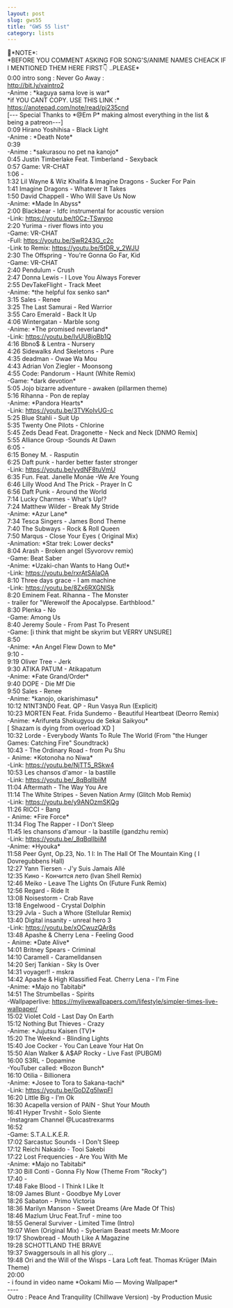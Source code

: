 ```yaml
---
layout: post
slug: gws55
title: "GWS 55 list"
category: lists
---
```

<p>📌*NOTE*:<br>
*BEFORE YOU COMMENT ASKING FOR SONG'S/ANIME NAMES CHEACK IF I MENTIONED THEM HERE FIRST👇 ..PLEASE*<br>
0:00 intro song : Never Go Away :<br>
<a href="http://bit.ly/vaintro2">http://bit.ly/vaintro2</a><br>
-Anime : *kaguya sama love is war*<br>
*if YOU CANT COPY. USE THIS LINK :*<br>
<a href="https://anotepad.com/note/read/pj235cnd">https://anotepad.com/note/read/pj235cnd</a><br>
[--- Special Thanks to *@Em P* making almost everything in the list & being a patreon---]<br>
0:09  Hirano Yoshihisa - Black Light<br>
-Anime : *Death Note*<br>
0:39<br>
-Anime : *sakurasou no pet na kanojo*<br>
0:45   Justin Timberlake Feat. Timberland - Sexyback<br>
0:57 Game: VR-CHAT<br>
1:06 -<br>
1:32  Lil Wayne & Wiz Khalifa & Imagine Dragons - Sucker For Pain<br>
1:41  Imagine Dragons - Whatever It Takes<br>
1:50  David Chappell - Who Will Save Us Now<br>
        -Anime: *Made In Abyss*<br>
2:00  Blackbear - Idfc instrumental for acoustic version<br>
        -Link: <a href="https://youtu.be/t0Cz-TSwyoo">https://youtu.be/t0Cz-TSwyoo</a><br>
2:20 Yurima - river flows into you<br>
         -Game: VR-CHAT<br>
        -Full: <a href="https://youtu.be/SwR243G_c2c">https://youtu.be/SwR243G_c2c</a><br>
        -Link to Remix: <a href="https://youtu.be/5tDR_y_2WJU">https://youtu.be/5tDR_y_2WJU</a><br>
2:30  The Offspring - You're Gonna Go Far, Kid<br>
        -Game: VR-CHAT<br>
2:40  Pendulum - Crush<br>
2:47  Donna Lewis - I Love You Always Forever<br>
2:55  DevTakeFlight - Track Meet<br>
         -Anime: *the helpful fox senko san*<br>
3:15 Sales - Renee<br>
3:25 The Last Samurai - Red Warrior<br>
3:55 Caro Emerald - Back It Up<br>
4:06 Wintergatan - Marble song<br>
       -Anime: *The promised neverland*<br>
       -Link: <a href="https://youtu.be/IvUU8joBb1Q">https://youtu.be/IvUU8joBb1Q</a><br>
4:16 Bbno$  & Lentra - Nursery<br>
4:26 Sidewalks And Skeletons - Pure<br>
4:35 deadman - Owae Wa Mou<br>
4:43 Adrian Von Ziegler - Moonsong<br>
4:55 Code: Pandorum - Haunt (White Remix)<br>
       -Game: *dark devotion*<br>
5:05 Jojo bizarre adventure - awaken (pillarmen theme)<br>
5:16 Rihanna - Pon de replay<br>
        -Anime: *Pandora Hearts*<br>
        -Link: <a href="https://youtu.be/3TVKoIvUG-c">https://youtu.be/3TVKoIvUG-c</a><br>
5:25  Blue Stahli - Suit Up<br>
5:35  Twenty One Pilots - Chlorine<br>
5:45  Zeds Dead Feat. Dragonette - Neck and Neck [DNMO Remix]<br>
5:55  Alliance Group -Sounds At Dawn<br>
6:05 -<br>
6:15  Boney M. - Rasputin<br>
6:25  Daft punk - harder better faster stronger<br>
         -Link: <a href="https://youtu.be/yydNF8tuVmU">https://youtu.be/yydNF8tuVmU</a><br>
6:35  Fun. Feat. Janelle Monáe -We Are Young<br>
6:46  Lilly Wood And The Prick - Prayer In C<br>
6:56  Daft Punk - Around the World<br>
7:14  Lucky Charmes - What's Up!?<br>
7:24 Matthew Wilder - Break My Stride<br>
        -Anime: *Azur Lane*<br>
7:34 Tesca Singers - James Bond Theme<br>
7:40 The Subways - Rock & Roll Queen<br>
7:50  Marqus - Close Your Eyes ( Original Mix)<br>
        -Animation: *Star trek: Lower decks*<br>
8:04  Arash - Broken angel (Syvorovv remix)<br>
        -Game: Beat Saber<br>
        -Anime: *Uzaki-chan Wants to Hang Out!*<br>
        -Link: <a href="https://youtu.be/rxrAtSAlaOA">https://youtu.be/rxrAtSAlaOA</a><br>
8:10  Three days grace - I am machine<br>
         -Link: <a href="https://youtu.be/8Zx6RXGNISk">https://youtu.be/8Zx6RXGNISk</a><br>
8:20  Eminem Feat. Rihanna - The Monster<br>
        - trailer for "Werewolf the Apocalypse. Earthblood."<br>
8:30  Plenka - No<br>
        -Game: Among Us<br>
8:40  Jeremy Soule - From Past To Present<br>
        -Game: [i think that might be skyrim but VERRY UNSURE]<br>
8:50<br>
        -Anime: *An Angel Flew Down to Me*<br>
9:10 -<br>
9:19  Oliver Tree - Jerk<br>
9:30  ATIKA PATUM - Atikapatum<br>
        -Anime: *Fate Grand/Order*<br>
9:40  DOPE - Die Mf Die<br>
9:50  Sales - Renee<br>
         -Anime: *kanojo, okarishimasu*<br>
10:12  N1NT3ND0 Feat. QP - Run Vasya Run (Explicit)<br>
10:23  MORTEN Feat. Frida Sundemo - Beautiful Heartbeat (Deorro Remix)<br>
         -Anime: *Arifureta Shokugyou de Sekai Saikyou*<br>
[ Shazam is dying from overload XD ]<br>
10:32  Lorde - Everybody Wants To Rule The World (From "the Hunger Games: Catching Fire" Soundtrack)<br>
10:43 - The Ordinary Road - from Pu Shu<br>
        - Anime: *Kotonoha no Niwa*<br>
          -Link: <a href="https://youtu.be/NjTT5_RSkw4">https://youtu.be/NjTT5_RSkw4</a><br>
10:53  Les chansos d'amor - la bastille<br>
         -Link: <a href="https://youtu.be/_8qBqlIbiiM">https://youtu.be/_8qBqlIbiiM</a><br>
11:04  Aftermath - The Way You Are<br>
11:14  The White Stripes - Seven Nation Army (Glitch Mob Remix)<br>
         -Link: <a href="https://youtu.be/y9ANOzmSKQg">https://youtu.be/y9ANOzmSKQg</a><br>
11:26  RICCI - Bang<br>
         - Anime: *Fire Force*<br>
11:34  Flog The Rapper - I Don't Sleep<br>
11:45 les chansons d'amour - la bastille (gandzhu remix)<br>
         -Link: <a href="https://youtu.be/_8qBqlIbiiM">https://youtu.be/_8qBqlIbiiM</a><br>
         -Anime: *Hyouka*<br>
11:58 Peer Gynt, Op.23, No. 1 I: In The Hall Of The Mountain King ( I Dovregubbens Hall)<br>
12:27  Yann Tiersen - J'y Suis Jamais Allé<br>
12:35 Кино - Кончится лето (Ivan Shell Remix)<br>
12:46  Meiko - Leave The Lights On (Future Funk Remix)<br>
12:56  Regard - Ride It<br>
13:08  Noisestorm - Crab Rave<br>
13:18  Engelwood - Crystal Dolphin<br>
13:29  Jvla - Such a Whore (Stellular Remix)<br>
13:40  Digital insanity - unreal hero 3<br>
        -Link: <a href="https://youtu.be/xOCwuzQAr8s">https://youtu.be/xOCwuzQAr8s</a><br>
13:48  Apashe & Cherry Lena - Feeling Good<br>
        - Anime: *Date Alive*<br>
14:01  Britney Spears - Criminal<br>
14:10 Caramell - Caramelldansen<br>
14:20 Serj Tankian - Sky Is Over<br>
14:31 voyager!! - mskra<br>
14:42   Apashe & High Klassified Feat. Cherry Lena - I'm Fine<br>
         -Anime: *Majo no Tabitabi*<br>
14:51 The Strumbellas - Spirits<br>
        -Wallpaperlive: <a href="https://mylivewallpapers.com/lifestyle/simpler-times-live-wallpaper/">https://mylivewallpapers.com/lifestyle/simpler-times-live-wallpaper/</a><br>
15:02 Violet Cold - Last Day On Earth<br>
15:12 Nothing But Thieves - Crazy<br>
         -Anime: *Jujutsu Kaisen (TV)*<br>
15:20 The Weeknd - Blinding Lights<br>
15:40 Joe Cocker - You Can Leave Your Hat On<br>
15:50 Alan Walker & A$AP Rocky - Live Fast (PUBGM)<br>
16:00 S3RL - Dopamine<br>
         -YouTuber called: *Bozon Bunch*<br>
16:10 Otilia - Billionera<br>
         -Anime: *Josee to Tora to Sakana-tachi*<br>
         -Link: <a href="https://youtu.be/GoDZg5IwpFI">https://youtu.be/GoDZg5IwpFI</a><br>
16:20 Little Big - I'm Ok<br>
16:30 Acapella version of PAIN - Shut Your Mouth<br>
16:41 Hyper Trvshit - Solo Siente<br>
       -Instagram Channel @Lucastrexarms<br>
16:52<br>
       -Game: S.T.A.L.K.E.R.<br>
17:02 Sarcastuc Sounds - I Don't Sleep<br>
17:12 Reichi Nakaido - Tooi Sakebi<br>
17:22 Lost Frequencies - Are You With Me<br>
         -Anime: *Majo no Tabitabi*<br>
17:30 Bill Conti - Gonna Fly Now (Theme From "Rocky")<br>
17:40 -<br>
17:48 Fake Blood - I Think I Like It<br>
18:09 James Blunt - Goodbye My Lover<br>
18:26 Sabaton - Primo Victoria<br>
18:36 Marilyn Manson - Sweet Dreams (Are Made Of This)<br>
18:46 Mazlum Uruc Feat.Truf - mine too<br>
18:55 General Surviver - Limited Time (Intro)<br>
19:07 Wien (Original Mix) - Syberiam Beast meets Mr.Moore<br>
19:17 Showbread - Mouth Like A Magazine<br>
19:28 SCHOTTLAND THE BRAVE<br>
19:37 Swaggersouls in all his glory ...<br>
19:48 Ori and the Will of the Wisps - Lara Loft feat. Thomas Krüger (Main Theme)<br>
20:00<br>
- i found in video name *Ookami Mio — Moving Wallpaper*<br>
----<br>
Outro : Peace And Tranquility (Chillwave Version) -by Production Music</p>
